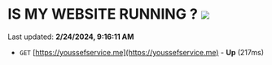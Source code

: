 # IS MY WEBSITE RUNNING ? [![](https://img.shields.io/static/v1?label=Sponsor&message=%E2%9D%A4&logo=GitHub&color=%23fe8e86)](https://github.com/sponsors/<username>)

Last updated: **2/24/2024, 9:16:11 AM**

- `GET` [https://youssefservice.me](https://youssefservice.me) - **Up** (217ms)
